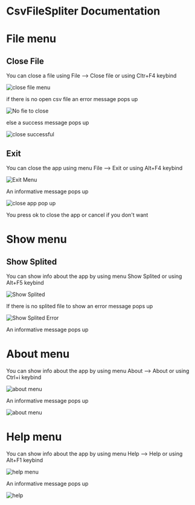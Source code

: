 # CsvFileSpliter Documentation

# File menu

## Close File

You can close a file using File --> Close file or using Cltr+F4 keybind

<p><img src="File/close file.png" title = "close file menu"/></p>

if there is no open csv file an error message pops up

<p><img src = "File/close file error.png" title="No fie to close"/></p>

else a success message pops up 

<p><img src="File/close file success.png" title="close successful"/></p>

## Exit

You can close the app using menu File --> Exit or using Alt+F4 keybind

<p><img src = "File/exit menu.png" title="Exit Menu"/> </p>

An informative message pops up

<p><img src ="File/exit menu pop up.png" title="close app pop up"/> </p>

You press ok to close the app or cancel if you don't want

# Show menu

## Show Splited

You can show info about the app by using menu Show Splited or using Alt+F5 keybind

<p><img src="Show/Show Splited.png" title="Show Splited"/></p>

If there is no splited file to show an error message pops up

<p><img src="Show/show splited error.png" title="Show Splited Error"/></p>

An informative message pops up


# About menu

You can show info about the app by using menu About --> About or using Ctrl+i keybind

<p><img src="About/about menu.png" title="about menu"/></p>

An informative message pops up

<p><img src="About/about pop up.png" title="about menu"/></p> 

# Help menu

You can show info about the app by using menu Help --> Help or using Alt+F1 keybind

<p><img src="Help/help menu.png" title="help menu"/></p>


An informative message pops up

<p><img src="Help/help pop up.png" title="help"/></p> 